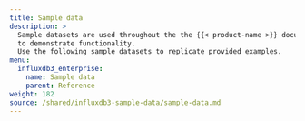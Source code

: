 ```yaml
---
title: Sample data
description: >
  Sample datasets are used throughout the the {{< product-name >}} documentation
  to demonstrate functionality.
  Use the following sample datasets to replicate provided examples.
menu:
  influxdb3_enterprise:
    name: Sample data
    parent: Reference
weight: 182
source: /shared/influxdb3-sample-data/sample-data.md
---
```


<!--
The content for this page is at content/shared/influxdb3-sample-data/sample-data.md
-->